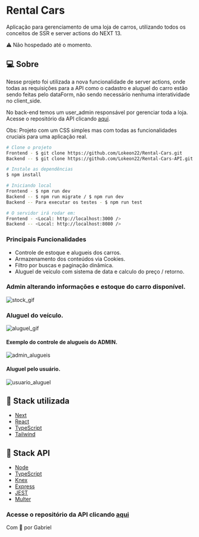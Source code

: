 # Rental Cars

Aplicação para gerenciamento de uma loja de carros, utilizando todos os conceitos de SSR e server actions do NEXT 13.

⚠️ Não hospedado até o momento.

## 💻 Sobre

Nesse projeto foi utilizada a nova funcionalidade de server actions, onde todas as requisições para a API como o cadastro e aluguel do carro estão sendo feitas pelo dataForm, não sendo necessário nenhuma interatividade no client_side.

No back-end temos um user_admin responsável por gerenciar toda a loja. Acesse o repositório da API clicando [aqui](https://github.com/Lokeon22/Rental-Cars-API).

Obs: Projeto com um CSS simples mas com todas as funcionalidades cruciais para uma aplicação real.

```bash
# Clone o projeto
Frontend - $ git clone https://github.com/Lokeon22/Rental-Cars.git
Backend -- $ git clone https://github.com/Lokeon22/Rental-Cars-API.git

# Instale as dependências
$ npm install

# Iniciando local
Frontend - $ npm run dev
Backend -- $ npm run migrate / $ npm run dev
Backend -- Para executar os testes - $ npm run test

# O servidor irá rodar em:
Frontend - <Local: http://localhost:3000 />
Backend -- <Local: http://localhost:8080 />
```

### Principais Funcionalidades

- Controle de estoque e alugueis dos carros.
- Armazenamento dos conteúdos via Cookies.
- Filtro por buscas e paginação dinâmica.
- Aluguel de veículo com sistema de data e calculo do preço / retorno.

### Admin alterando informações e estoque do carro disponível.

![stock_gif](https://github.com/Lokeon22/Project-Films/assets/54092771/dad54c0c-03d1-43be-b2c9-0c46e97f1fba)

### Aluguel do veículo.

![aluguel_gif](https://github.com/Lokeon22/Project-Films/assets/54092771/ce3d926b-8f38-4e0f-98fb-37961e8668c7)

#### Exemplo do controle de alugueis do ADMIN.

![admin_alugueis](https://github.com/Lokeon22/Project-Films/assets/54092771/ae8b5273-1450-40f8-a257-7dd6f16afd9d)

#### Aluguel pelo usuário.

![usuario_aluguel](https://github.com/Lokeon22/Project-Films/assets/54092771/60e7dcf1-0b56-499d-bab3-422e36b566d0)

## 🧾 Stack utilizada

- [Next](https://nextjs.org)
- [React](https://react.dev)
- [TypeScript](https://www.typescriptlang.org)
- [Tailwind](https://tailwindcss.com)

## 📀 Stack API

- [Node](https://nodejs.org/en)
- [TypeScript](https://www.typescriptlang.org)
- [Knex](https://knexjs.org)
- [Express](https://expressjs.com/pt-br)
- [JEST](https://jestjs.io/pt-BR/)
- [Multer](https://www.npmjs.com/package/multer)

### Acesse o repositório da API clicando [aqui](https://github.com/Lokeon22/Rental-Cars-API)

Com 💛 por Gabriel
